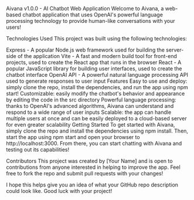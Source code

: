Aivana v1.0.0 - AI Chatbot Web Application
Welcome to Aivana, a web-based chatbot application that uses OpenAI's powerful language processing technology to provide human-like conversations with your users!

Technologies Used
This project was built using the following technologies:

Express - A popular Node.js web framework used for building the server-side of the application
Vite - A fast and modern build tool for front-end projects, used to create the React app that runs in the browser
React - A popular JavaScript library for building user interfaces, used to create the chatbot interface
OpenAI API - A powerful natural language processing API used to generate responses to user input
Features
Easy to use and deploy: simply clone the repo, install the dependencies, and run the app using npm start!
Customizable: easily modify the chatbot's behavior and appearance by editing the code in the src directory
Powerful language processing: thanks to OpenAI's advanced algorithms, Aivana can understand and respond to a wide range of user inputs
Scalable: the app can handle multiple users at once and can be easily deployed to a cloud-based server for even greater scalability
Getting Started
To get started with Aivana, simply clone the repo and install the dependencies using npm install. Then, start the app using npm start and open your browser to http://localhost:3000. From there, you can start chatting with Aivana and testing out its capabilities!

Contributors
This project was created by [Your Name] and is open to contributions from anyone interested in helping to improve the app. Feel free to fork the repo and submit pull requests with your changes!

I hope this helps give you an idea of what your GitHub repo description could look like. Good luck with your project!
